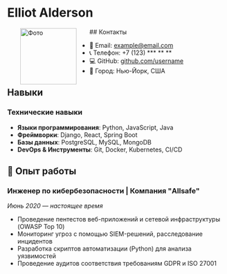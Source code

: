 # Elliot Alderson

<img src="https://static.wikia.nocookie.net/mr-robot/images/0/0c/Elliot_Alderson_29.webp/revision/latest?cb=20230609025216&path-prefix=es" alt="Фото" width="130" align="Left" hspace="30" vspace="">
## Контакты

- 📧 Email: example@email.com  
- 📞 Телефон: +7 (123) *** ** **   
- 💻 GitHub: [github.com/username](https://github.com/username)  
- 📍 Город: Нью-Йорк, США  
  

## Навыки
### Технические навыки
- **Языки программирования**: Python, JavaScript, Java  
- **Фреймворки**: Django, React, Spring Boot  
- **Базы данных**: PostgreSQL, MySQL, MongoDB  
- **DevOps & Инструменты**: Git, Docker, Kubernetes, CI/CD  

## 🚀 Опыт работы  

### **Инженер по кибербезопасности | Компания "Allsafe"**  
_Июнь 2020 — настоящее время_  
- Проведение пентестов веб-приложений и сетевой инфраструктуры (OWASP Top 10)  
- Мониторинг угроз с помощью SIEM-решений, расследование инцидентов  
- Разработка скриптов автоматизации (Python) для анализа уязвимостей  
- Проведение аудитов соответствия требованиям GDPR и ISO 27001  
